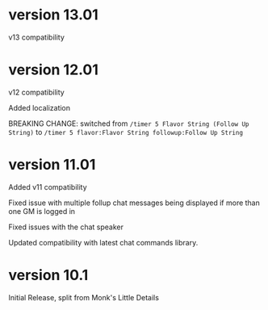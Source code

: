 # version 13.01

v13 compatibility

# version 12.01

v12 compatibility

Added localization

BREAKING CHANGE: switched from `/timer 5 Flavor String (Follow Up String)` to `/timer 5 flavor:Flavor String followup:Follow Up String`

# version 11.01

Added v11 compatibility

Fixed issue with multiple follup chat messages being displayed if more than one GM is logged in

Fixed issues with the chat speaker

Updated compatibility with latest chat commands library.

# version 10.1

Initial Release, split from Monk's Little Details

